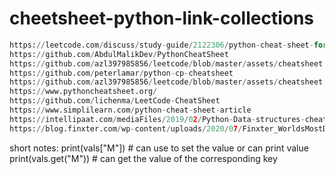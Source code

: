 # cheetsheet-python-link-collections

````py
https://leetcode.com/discuss/study-guide/2122306/python-cheat-sheet-for-leetcode
https://github.com/AbdulMalikDev/PythonCheatSheet
https://github.com/azl397985856/leetcode/blob/master/assets/cheatsheet.pdf
https://github.com/peterlamar/python-cp-cheatsheet
https://github.com/azl397985856/leetcode/blob/master/assets/cheatsheet.pdf
https://www.pythoncheatsheet.org/
https://github.com/lichenma/LeetCode-CheatSheet
https://www.simplilearn.com/python-cheat-sheet-article
https://intellipaat.com/mediaFiles/2019/02/Python-Data-structures-cheat-sheet.pdf?US
https://blog.finxter.com/wp-content/uploads/2020/07/Finxter_WorldsMostDensePythonCheatSheet.pdf

````

short notes: 
print(vals["M"]) # can use to set the value or can print value
print(vals.get("M")) # can get the value of the corresponding key

